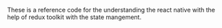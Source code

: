 These is a reference code for the understanding the react native with the help of redux toolkit with the state mangement.
